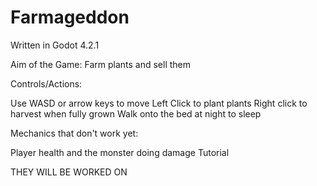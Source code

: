 # Farmageddon
Written in Godot 4.2.1

Aim of the Game: Farm plants and sell them

Controls/Actions:

Use WASD or arrow keys to move
Left Click to plant plants
Right click to harvest when fully grown
Walk onto the bed at night to sleep

Mechanics that don't work yet:

Player health and the monster doing damage
Tutorial

THEY WILL BE WORKED ON